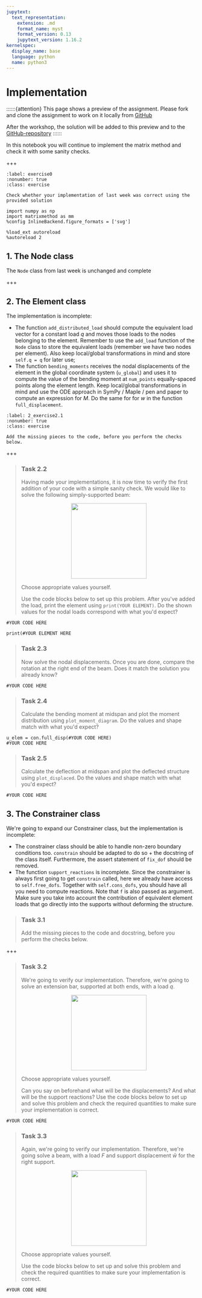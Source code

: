 ```yaml
---
jupytext:
  text_representation:
    extension: .md
    format_name: myst
    format_version: 0.13
    jupytext_version: 1.16.2
kernelspec:
  display_name: base
  language: python
  name: python3
---
```


# Implementation
  
::::::{attention}
This page shows a preview of the assignment. Please fork and clone the assignment to work on it locally from [GitHub](https://github.com/CIEM5000-2025/practice-assignments)

After the workshop, the solution will be added to this preview and to the [GitHub-repository](https://github.com/CIEM5000-2025/practice-assignments)
::::::

In this notebook you will continue to implement the matrix method and check it with some sanity checks.

+++

```{exercise} 0
:label: exercise0
:nonumber: true
:class: exercise

Check whether your implementation of last week was correct using the provided solution
```

```{code-cell} ipython3
import numpy as np
import matrixmethod as mm
%config InlineBackend.figure_formats = ['svg']

%load_ext autoreload
%autoreload 2
```

## 1. The Node class
The `Node` class from last week is unchanged and complete

+++

## 2. The Element class

The implementation is incomplete:
- The function `add_distributed_load` should compute the equivalent load vector for a constant load $q$ and moves those loads to the nodes belonging to the element. Remember to use the `add_load` function of the `Node` class to store the equivalent loads (remember we have two nodes per element). Also keep local/global transformations in mind and store `self.q = q` for later use;
- The function `bending_moments` receives the nodal displacements of the element in the global coordinate system (`u_global`) and uses it to compute the value of the bending moment at `num_points` equally-spaced points along the element length. Keep local/global transformations in mind and use the ODE approach in SymPy / Maple / pen and paper to compute an expression for $M$. Do the same for for $w$ in the function `full_displacement`.

```{exercise-start} 2.1
:label: 2_exercise2.1
:nonumber: true
:class: exercise

Add the missing pieces to the code, before you perform the checks below.
```

+++

> ### Task 2.2
>
> Having made your implementations, it is now time to verify the first addition of your code with a simple sanity check. We would like to solve the following simply-supported beam:
> <center>
>  <figure>
>    <IMG SRC="https://raw.githubusercontent.com/ibcmrocha/public/main/ssbeam.png" WIDTH=200>
>  </figure>
></center>
>
> Choose appropriate values yourself.
>
> Use the code blocks below to set up this problem. After you've added the load, print the element using `print(YOUR ELEMENT)`. Do the shown values for the nodal loads correspond with what you'd expect?

```{code-cell} ipython3
#YOUR CODE HERE
```

```{code-cell} ipython3
print(#YOUR ELEMENT HERE
```

> ### Task 2.3
>  Now solve the nodal displacements. Once you are done, compare the rotation at the right end of the beam. Does it match the solution you already know?

```{code-cell} ipython3
#YOUR CODE HERE
```

> ### Task 2.4
> Calculate the bending moment at midspan and plot the moment distribution using `plot_moment_diagram`. Do the values and shape match with what you'd expect?

```{code-cell} ipython3
u_elem = con.full_disp(#YOUR CODE HERE)
#YOUR CODE HERE
```

> ### Task 2.5
> Calculate the deflection at midspan and plot the deflected structure using `plot_displaced`. Do the values and shape match with what you'd expect?

```{code-cell} ipython3
#YOUR CODE HERE
```

## 3. The Constrainer class

We're going to expand our Constrainer class, but the implementation is incomplete:
- The constrainer class should be able to handle non-zero boundary conditions too. `constrain` should be adapted to do so + the docstring of the class itself. Furthermore, the assert statement of `fix_dof` should be removed.
- The function `support_reactions` is incomplete. Since the constrainer is always first going to get `constrain` called, here we already have access to `self.free_dofs`. Together with `self.cons_dofs`, you should have all you need to compute reactions. Note that `f` is also passed as argument. Make sure you take into account the contribution of equivalent element loads that go directly into the supports without deforming the structure.

> ### Task 3.1
>
> Add the missing pieces to the code and docstring, before you perform the checks below.

+++

> ### Task 3.2
>
> We're going to verify our implementation. Therefore, we're going to solve an extension bar, supported at both ends, with a load $q$.
> <center>
>  <figure>
>    <IMG SRC="https://raw.githubusercontent.com/ibcmrocha/public/main/sanitycheck_3.2.png" WIDTH=200>
>  </figure>
></center>
>
> Choose appropriate values yourself.
>
> Can you say on beforehand what will be the displacements? And what will be the support reactions?
> Use the code blocks below to set up and solve this problem and check the required quantities to make sure your implementation is correct.

```{code-cell} ipython3
#YOUR CODE HERE
```

> ### Task 3.3
>
> Again, we're going to verify our implementation. Therefore, we're going solve a beam, with a load $F$ and support displacement $\bar w$ for the right support.
> <center>
>  <figure>
>    <IMG SRC="https://raw.githubusercontent.com/ibcmrocha/public/main/sanitycheck_3.3_new.png" WIDTH=200>
>  </figure>
></center>
>
> Choose appropriate values yourself.
>
> Use the code blocks below to set up and solve this problem and check the required quantities to make sure your implementation is correct.

```{code-cell} ipython3
#YOUR CODE HERE
```
